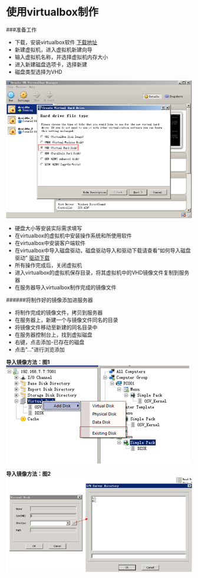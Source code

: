 # 使用virtualbox制作
###准备工作
* 下载，安装virtualbox软件  [下载地址](http://vpn.os-v.com:82/tools/VirtualBox-Win.exe)
* 新建虚拟机，进入虚拟机新建向导
* 输入虚拟机名称，并选择虚拟机内存大小
* 进入新建磁盘选项卡，选择新建
* 磁盘类型选择为VHD  


 ![](19.png)  
 
 
 * 硬盘大小等安装实际需求填写
 * 在virtualbox的虚拟机中安装操作系统和所使用软件
 * 在virtualbox中安装客户端软件
 * 在virtualbox中导入磁盘驱动，磁盘驱动导入和驱动下载请查看“如何导入磁盘驱动”  [驱动下载](http://vpn.os-v.com:82/tools/Drv.WinXP.rar)
 * 所有操作完成后，关闭虚拟机
 * 进入virtualbox的虚拟机保存目录，将其虚拟机中的VHD镜像文件复制到服务器
 * 在服务器导入virtualbox制作完成的镜像文件

######将制作好的镜像添加进服务器  


* 将制作完成的镜像文件，拷贝到服务器
* 在服务器上，新建一个与镜像文件同名的目录
* 将镜像文件移动至新建的同名目录中
* 在服务器控制台上，找到虚拟磁盘
* 右键，点击添加-已存在的磁盘
* 点击"..."进行浏览添加

   
     
     
**导入镜像方法：图1**
![](20.png)


**导入镜像方法：图2**
![](21.png)








 




